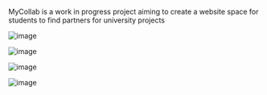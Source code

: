 MyCollab is a work in progress project aiming to create a website space for students to find partners for university projects

![image](https://github.com/user-attachments/assets/bf4e3932-b789-47cd-a117-5fae1156630f)

![image](https://github.com/user-attachments/assets/8445177d-6ec6-44eb-b35a-30c34dbc2e5b)

![image](https://github.com/user-attachments/assets/8245867c-cb9d-42d4-9382-e629e2587a56)

![image](https://github.com/user-attachments/assets/31317e7f-5956-4e58-9c3e-8e0192c75e1d)

